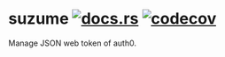 # suzume [![docs.rs](https://docs.rs/suzume/badge.svg)](https://docs.rs/suzume) [![codecov](https://codecov.io/gh/payper-src/suzume/branch/master/graph/badge.svg)](https://codecov.io/gh/payper-src/suzume)


Manage JSON web token of auth0.
